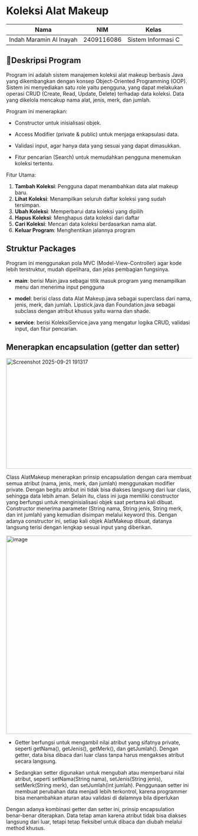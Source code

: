 # Koleksi Alat Makeup

| Nama                      | NIM           | Kelas             |
|---------------------------|---------------|-------------------|
| Indah Maramin Al Inayah   | 2409116086    | Sistem Informasi C |

## 📄Deskripsi Program

Program ini adalah sistem manajemen koleksi alat makeup berbasis Java yang dikembangkan dengan konsep Object-Oriented Programming (OOP). Sistem ini menyediakan satu role yaitu pengguna, yang dapat melakukan operasi CRUD (Create, Read, Update, Delete) terhadap data koleksi. Data yang dikelola mencakup nama alat, jenis, merk, dan jumlah.

Program ini menerapkan:

* Constructor untuk inisialisasi objek.

* Access Modifier (private & public) untuk menjaga enkapsulasi data.

* Validasi input, agar hanya data yang sesuai yang dapat dimasukkan.

* Fitur pencarian (Search) untuk memudahkan pengguna menemukan koleksi tertentu.

Fitur Utama:


1. **Tambah Koleksi**: Pengguna dapat menambahkan data alat makeup baru.
2. **Lihat Koleksi**: Menampilkan seluruh daftar koleksi yang sudah tersimpan.
3. **Ubah Koleksi**: Memperbarui data koleksi yang dipilih
4. **Hapus Koleksi**: Menghapus data koleksi dari daftar
5. **Cari Koleksi**: Mencari data koleksi berdasarkan nama alat.
6. **Keluar Program**: Menghentikan jalannya program

## Struktur Packages 

Program ini menggunakan pola MVC (Model-View-Controller) agar kode lebih terstruktur, mudah dipelihara, dan jelas pembagian fungsinya.

* **main**: berisi Main.java sebagai titik masuk program yang menampilkan menu dan menerima input pengguna
  
* **model**: berisi class data Alat Makeup.java sebagai superclass dari nama, jenis, merk, dan jumlah. Lipstick.java dan Foundation.java sebagai subclass dengan atribut khusus yaitu warna dan shade.
  
* **service**: berisi KoleksiService.java yang mengatur logika CRUD, validasi input, dan fitur pencarian.

## Menerapkan encapsulation (getter dan setter)

<img width="817" height="300" alt="Screenshot 2025-09-21 191317" src="https://github.com/user-attachments/assets/440e6939-61f1-4354-a833-dec43bd3253a" />

Class AlatMakeup menerapkan prinsip encapsulation dengan cara membuat semua atribut (nama, jenis, merk, dan jumlah) menggunakan modifier private. Dengan begitu atribut ini tidak bisa diakses langsung dari luar class, sehingga data lebih aman. Selain itu, class ini juga memiliki constructor yang berfungsi untuk menginisialisasi objek saat pertama kali dibuat. Constructor menerima parameter (String nama, String jenis, String merk, dan int jumlah) yang kemudian disimpan melalui keyword this. Dengan adanya constructor ini, setiap kali objek AlatMakeup dibuat, datanya langsung terisi dengan lengkap sesuai input yang diberikan.

<img width="726" height="538" alt="image" src="https://github.com/user-attachments/assets/ace5810a-da71-4ba2-a634-90082f48fe35" />

* Getter berfungsi untuk mengambil nilai atribut yang sifatnya private, seperti getNama(), getJenis(), getMerk(), dan getJumlah(). Dengan getter, data bisa dibaca dari luar class tanpa harus mengakses atribut secara langsung.

* Sedangkan setter digunakan untuk mengubah atau memperbarui nilai atribut, seperti setNama(String nama), setJenis(String jenis), setMerk(String merk), dan setJumlah(int jumlah). Penggunaan setter ini membuat perubahan data menjadi lebih terkontrol, karena programmer bisa menambahkan aturan atau validasi di dalamnya bila diperlukan

Dengan adanya kombinasi getter dan setter ini, prinsip encapsulation benar-benar diterapkan. Data tetap aman karena atribut tidak bisa diakses langsung dari luar, tetapi tetap fleksibel untuk dibaca dan diubah melalui method khusus.
